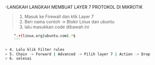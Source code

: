 -LANGKAH LANGKAH MEMBUAT LAYER 7 PROTOKOL DI MIKROTIK
> 1. Masuk ke Firewall dan klik Layer 7
> 2. Beri nama contoh -> Blokir Linux dan ubuntu
> 3. lalu masukkan code dibawah ini  
>    
```bash
	^.+(linux.org|ubuntu.com).*$
    ```
    
> 4. Lalu klik Filter rules 
> 5. Chain -> Forward | Advanced -> Pilih layer 7 | Action -> Drop
> 6. selesai
